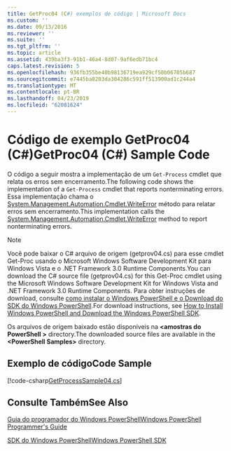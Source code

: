 ```yaml
---
title: GetProc04 (C#) exemplos de código | Microsoft Docs
ms.custom: ''
ms.date: 09/13/2016
ms.reviewer: ''
ms.suite: ''
ms.tgt_pltfrm: ''
ms.topic: article
ms.assetid: 439ba3f3-91b1-46a4-8d07-9af6edb71bc4
caps.latest.revision: 5
ms.openlocfilehash: 936fb355be40b98136719ea929cf50b06705b687
ms.sourcegitcommit: e7445ba8203da304286c591ff513900ad1c244a4
ms.translationtype: MT
ms.contentlocale: pt-BR
ms.lasthandoff: 04/23/2019
ms.locfileid: "62081624"
---
```

# <a name="getproc04-c-sample-code"></a><span data-ttu-id="68028-102">Código de exemplo GetProc04 (C#)</span><span class="sxs-lookup"><span data-stu-id="68028-102">GetProc04 (C#) Sample Code</span></span>

<span data-ttu-id="68028-103">O código a seguir mostra a implementação de um `Get-Process` cmdlet que relata os erros sem encerramento.</span><span class="sxs-lookup"><span data-stu-id="68028-103">The following code shows the implementation of a `Get-Process` cmdlet that reports nonterminating errors.</span></span> <span data-ttu-id="68028-104">Essa implementação chama o [System.Management.Automation.Cmdlet.WriteError](/dotnet/api/System.Management.Automation.Cmdlet.WriteError) método para relatar erros sem encerramento.</span><span class="sxs-lookup"><span data-stu-id="68028-104">This implementation calls the [System.Management.Automation.Cmdlet.WriteError](/dotnet/api/System.Management.Automation.Cmdlet.WriteError) method to report nonterminating errors.</span></span>

> [!NOTE]
> <span data-ttu-id="68028-105">Você pode baixar o C# arquivo de origem (getprov04.cs) para esse cmdlet Get-Proc usando o Microsoft Windows Software Development Kit para Windows Vista e o .NET Framework 3.0 Runtime Components.</span><span class="sxs-lookup"><span data-stu-id="68028-105">You can download the C# source file (getprov04.cs) for this Get-Proc cmdlet using the Microsoft Windows Software Development Kit for Windows Vista and .NET Framework 3.0 Runtime Components.</span></span> <span data-ttu-id="68028-106">Para obter instruções de download, consulte [como instalar o Windows PowerShell e o Download do SDK do Windows PowerShell](/powershell/developer/installing-the-windows-powershell-sdk).</span><span class="sxs-lookup"><span data-stu-id="68028-106">For download instructions, see [How to Install Windows PowerShell and Download the Windows PowerShell SDK](/powershell/developer/installing-the-windows-powershell-sdk).</span></span>
>
> <span data-ttu-id="68028-107">Os arquivos de origem baixado estão disponíveis na  **\<amostras do PowerShell >** directory.</span><span class="sxs-lookup"><span data-stu-id="68028-107">The downloaded source files are available in the **\<PowerShell Samples>** directory.</span></span>

## <a name="code-sample"></a><span data-ttu-id="68028-108">Exemplo de código</span><span class="sxs-lookup"><span data-stu-id="68028-108">Code Sample</span></span>

[!code-csharp[GetProcessSample04.cs](../../powershell-sdk-samples/SDK-2.0/csharp/GetProcessSample04/GetProcessSample04.cs#L11-L98 "GetProcessSample04.cs")]

## <a name="see-also"></a><span data-ttu-id="68028-109">Consulte Também</span><span class="sxs-lookup"><span data-stu-id="68028-109">See Also</span></span>

[<span data-ttu-id="68028-110">Guia do programador do Windows PowerShell</span><span class="sxs-lookup"><span data-stu-id="68028-110">Windows PowerShell Programmer's Guide</span></span>](./windows-powershell-programmer-s-guide.md)

[<span data-ttu-id="68028-111">SDK do Windows PowerShell</span><span class="sxs-lookup"><span data-stu-id="68028-111">Windows PowerShell SDK</span></span>](../windows-powershell-reference.md)